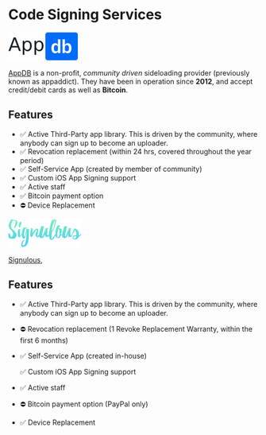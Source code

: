 # Code Signing Services

![\(&#x20AC;19.99/y with occasional discounts\)](../.gitbook/assets/appdb_logo-svg_56px.png)

[AppDB](https://appdb.to/) is a non-profit, _community driven_ sideloading provider \(previously known as appaddict\). They have been in operation since **2012**, and accept credit/debit cards as well as **Bitcoin**.

## **Features**

* ✅ Active Third-Party app library. This is driven by the community, where anybody can sign up to become an uploader. 
* ✅ Revocation replacement \(within 24 hrs, covered throughout the year period\)
* ✅ Self-Service App \(created by member of community\)
* ✅ Custom iOS App Signing support
* ✅ Active staff
* ✅ Bitcoin payment option
* ⛔ Device Replacement 

![\($19.99/y\)](../.gitbook/assets/signulous_logo_56px.png)

[Signulous](https://www.signulous.com/),

## **Features**

* ✅ Active Third-Party app library. This is driven by the community, where anybody can sign up to become an uploader. 
* ⛔ Revocation replacement \(1 Revoke Replacement Warranty, within the first 6 months\)
* ✅ Self-Service App \(created in-house\)

  ✅ Custom iOS App Signing support

* ✅ Active staff
* ⛔ Bitcoin payment option \(PayPal only\)
* ✅ Device Replacement 

